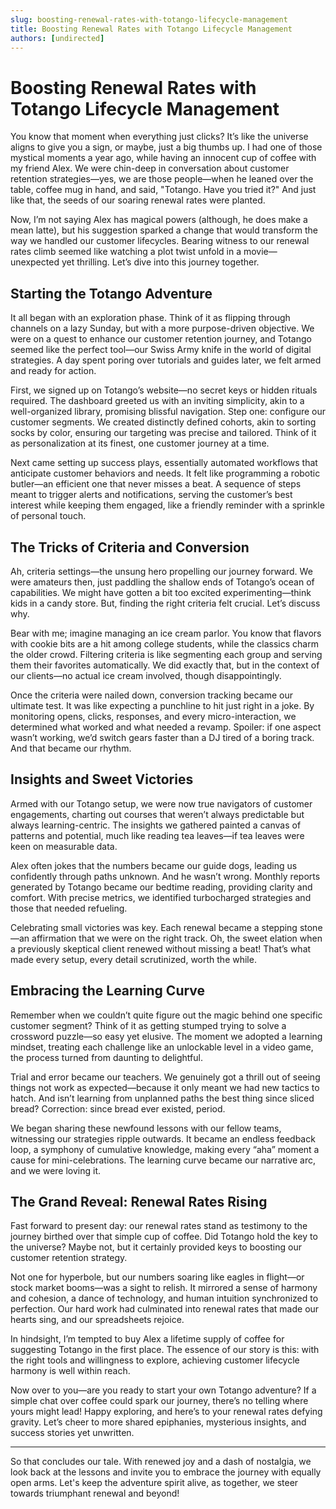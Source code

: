 ```yaml
---
slug: boosting-renewal-rates-with-totango-lifecycle-management
title: Boosting Renewal Rates with Totango Lifecycle Management
authors: [undirected]
---
```



# Boosting Renewal Rates with Totango Lifecycle Management

You know that moment when everything just clicks? It’s like the universe aligns to give you a sign, or maybe, just a big thumbs up. I had one of those mystical moments a year ago, while having an innocent cup of coffee with my friend Alex. We were chin-deep in conversation about customer retention strategies—yes, we are those people—when he leaned over the table, coffee mug in hand, and said, "Totango. Have you tried it?" And just like that, the seeds of our soaring renewal rates were planted.

Now, I’m not saying Alex has magical powers (although, he does make a mean latte), but his suggestion sparked a change that would transform the way we handled our customer lifecycles. Bearing witness to our renewal rates climb seemed like watching a plot twist unfold in a movie—unexpected yet thrilling. Let’s dive into this journey together.

## Starting the Totango Adventure

It all began with an exploration phase. Think of it as flipping through channels on a lazy Sunday, but with a more purpose-driven objective. We were on a quest to enhance our customer retention journey, and Totango seemed like the perfect tool—our Swiss Army knife in the world of digital strategies. A day spent poring over tutorials and guides later, we felt armed and ready for action.

First, we signed up on Totango’s website—no secret keys or hidden rituals required. The dashboard greeted us with an inviting simplicity, akin to a well-organized library, promising blissful navigation. Step one: configure our customer segments. We created distinctly defined cohorts, akin to sorting socks by color, ensuring our targeting was precise and tailored. Think of it as personalization at its finest, one customer journey at a time.

Next came setting up success plays, essentially automated workflows that anticipate customer behaviors and needs. It felt like programming a robotic butler—an efficient one that never misses a beat. A sequence of steps meant to trigger alerts and notifications, serving the customer’s best interest while keeping them engaged, like a friendly reminder with a sprinkle of personal touch.

## The Tricks of Criteria and Conversion

Ah, criteria settings—the unsung hero propelling our journey forward. We were amateurs then, just paddling the shallow ends of Totango’s ocean of capabilities. We might have gotten a bit too excited experimenting—think kids in a candy store. But, finding the right criteria felt crucial. Let’s discuss why.

Bear with me; imagine managing an ice cream parlor. You know that flavors with cookie bits are a hit among college students, while the classics charm the older crowd. Filtering criteria is like segmenting each group and serving them their favorites automatically. We did exactly that, but in the context of our clients—no actual ice cream involved, though disappointingly.

Once the criteria were nailed down, conversion tracking became our ultimate test. It was like expecting a punchline to hit just right in a joke. By monitoring opens, clicks, responses, and every micro-interaction, we determined what worked and what needed a revamp. Spoiler: if one aspect wasn’t working, we’d switch gears faster than a DJ tired of a boring track. And that became our rhythm.

## Insights and Sweet Victories

Armed with our Totango setup, we were now true navigators of customer engagements, charting out courses that weren’t always predictable but always learning-centric. The insights we gathered painted a canvas of patterns and potential, much like reading tea leaves—if tea leaves were keen on measurable data.

Alex often jokes that the numbers became our guide dogs, leading us confidently through paths unknown. And he wasn’t wrong. Monthly reports generated by Totango became our bedtime reading, providing clarity and comfort. With precise metrics, we identified turbocharged strategies and those that needed refueling. 

Celebrating small victories was key. Each renewal became a stepping stone—an affirmation that we were on the right track. Oh, the sweet elation when a previously skeptical client renewed without missing a beat! That’s what made every setup, every detail scrutinized, worth the while. 

## Embracing the Learning Curve

Remember when we couldn’t quite figure out the magic behind one specific customer segment? Think of it as getting stumped trying to solve a crossword puzzle—so easy yet elusive. The moment we adopted a learning mindset, treating each challenge like an unlockable level in a video game, the process turned from daunting to delightful.

Trial and error became our teachers. We genuinely got a thrill out of seeing things not work as expected—because it only meant we had new tactics to hatch. And isn’t learning from unplanned paths the best thing since sliced bread? Correction: since bread ever existed, period. 

We began sharing these newfound lessons with our fellow teams, witnessing our strategies ripple outwards. It became an endless feedback loop, a symphony of cumulative knowledge, making every “aha” moment a cause for mini-celebrations. The learning curve became our narrative arc, and we were loving it.

## The Grand Reveal: Renewal Rates Rising

Fast forward to present day: our renewal rates stand as testimony to the journey birthed over that simple cup of coffee. Did Totango hold the key to the universe? Maybe not, but it certainly provided keys to boosting our customer retention strategy. 

Not one for hyperbole, but our numbers soaring like eagles in flight—or stock market booms—was a sight to relish. It mirrored a sense of harmony and cohesion, a dance of technology, and human intuition synchronized to perfection. Our hard work had culminated into renewal rates that made our hearts sing, and our spreadsheets rejoice.

In hindsight, I’m tempted to buy Alex a lifetime supply of coffee for suggesting Totango in the first place. The essence of our story is this: with the right tools and willingness to explore, achieving customer lifecycle harmony is well within reach.

Now over to you—are you ready to start your own Totango adventure? If a simple chat over coffee could spark our journey, there’s no telling where yours might lead! Happy exploring, and here’s to your renewal rates defying gravity. Let’s cheer to more shared epiphanies, mysterious insights, and success stories yet unwritten.

---

So that concludes our tale. With renewed joy and a dash of nostalgia, we look back at the lessons and invite you to embrace the journey with equally open arms. Let's keep the adventure spirit alive, as together, we steer towards triumphant renewal and beyond!